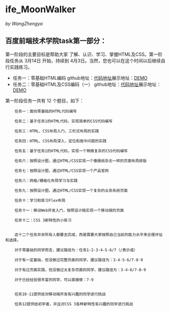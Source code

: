 # ife_MoonWalker
_by WangZhengya_
## 百度前端技术学院task第一部分：

第一阶段的主要目标是帮助大家 了解、认识、学习、掌握HTML及CSS。第一阶段任务从 3月14日 开始，持续到 4月3日。当然，您也可以在这个时间以后继续自行实践练习。

* 任务一：零基础HTML编码
github地址：[代码地址](https://github.com/wangzhengya/ife_MoonWalker/tree/master/1_task01)展示地址：[DEMO](http://wangzhengya.github.io/ife_MoonWalker/1_task01/index.html)
* 任务二：零基础HTML及CSS编码（一）
github地址：[代码地址](https://github.com/wangzhengya/ife_MoonWalker/tree/master/1_task02)展示地址：[DEMO](http://wangzhengya.github.io/ife_MoonWalker/1_task02/index.html)





第一阶段任务一共有 12 个题目，如下：


        任务一：面向零基础的HTML代码编写

        任务二：基于任务1的HTML代码，实现简单的CSS代码编写

        任务三：HTML、CSS布局入门，三栏式布局的实践

        任务四：HTML、CSS布局深入，定位和居中问题的实践

        任务五：基于任务1的HTML代码，实现一个稍微复杂的CSS代码编写

        任务六：按照设计图，通过HTML/CSS实现一个像报纸杂志一样的页面布局排版

        任务七：按照设计图，通过HTML/CSS实现一个产品官网

        任务八：网格/栅格化布局学习与实践

        任务九：按照设计图，通过HTML/CSS实现一个复杂的业务系统页面

        任务十：学习和练习Flex布局

        任务十一：移动Web开发入门，按照设计稿实现一个移动端的页面

        任务十二：CSS 3新特性的小练习


        这十二个任务并非所有人都要去完成，而是需要大家按照自己当前的能力水平来合理评估和选择。

        对于零基础的同学而言，建议路径为：任务1-2-3-4-5-6/7（/表示或）

        对于有一定基础，但没做过完整页面的同学，建议路径为：3-4-5-6/7-8-9

        对于有过页面实践，但没做过太复杂页面的同学，建议路径为：3-4-6/7-8-9

        对于已经经验很丰富的同学，可以直接做：7-9


        任务10-11提供给对移动端开发有兴趣的同学进行挑战

        任务12提供给初学者，并且对CSS 3各种新特性有兴趣的同学进行挑战
        
